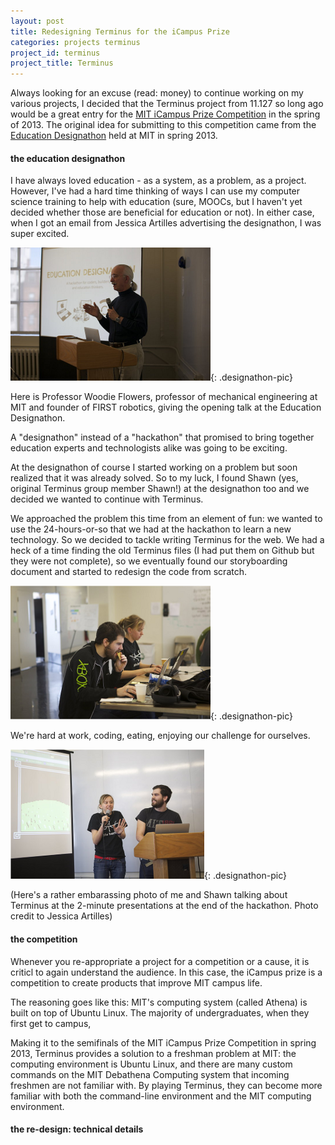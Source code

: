 ```yaml
---
layout: post
title: Redesigning Terminus for the iCampus Prize
categories: projects terminus
project_id: terminus
project_title: Terminus
---
```


Always looking for an excuse (read: money) to continue working on my various projects, I decided that the Terminus project from 11.127 so long ago would be a great entry for the [MIT iCampus Prize Competition](http://icampusprize.mit.edu/) in the spring of 2013. The original idea for submitting to this competition came from the [Education Designathon](http://www.edudesignathon.com/) held at MIT in spring 2013. 

<!-- more -->

#### the education designathon

I have always loved education - as a system, as a problem, as a project. However, I've had a hard time thinking of ways I can use my computer science training to help with education (sure, MOOCs, but I haven't yet decided whether those are beneficial for education or not). In either case, when I got an email from Jessica Artilles advertising the designathon, I was super excited. 

![Professor Woodie Flowers giving the opening talk at the Education Designathon](/imgs/designathon3.png){: .designathon-pic}

Here is Professor Woodie Flowers, professor of mechanical engineering at MIT and founder of FIRST robotics, giving the opening talk at the Education Designathon.

A "designathon" instead of a "hackathon" that promised to bring together education experts and technologists alike was going to be exciting. 

At the designathon of course I started working on a problem but soon realized that it was already solved. So to my luck, I found Shawn (yes, original Terminus group member Shawn!) at the designathon too and we decided we wanted to continue with Terminus. 

We approached the problem this time from an element of fun: we wanted to use the 24-hours-or-so that we had at the hackathon to learn a new technology. So we decided to tackle writing Terminus for the web. We had a heck of a time finding the old Terminus files (I had put them on Github but they were not complete), so we eventually found our storyboarding document and started to redesign the code from scratch.

![Michele and Shawn hard at coding](/imgs/designathon2.png){: .designathon-pic}

We're hard at work, coding, eating, enjoying our challenge for ourselves.

![Michele with a stupid face and Shawn looking happy presenting our work at the designathon](/imgs/designathon.png){: .designathon-pic}

(Here's a rather embarassing photo of me and Shawn talking about Terminus at the 2-minute presentations at the end of the hackathon. Photo credit to Jessica Artilles)

#### the competition

Whenever you re-appropriate a project for a competition or a cause, it is criticl to again understand the audience. In this case, the iCampus prize is a competition to create products that improve MIT campus life.

The reasoning goes like this: MIT's computing system (called Athena) is built on top of Ubuntu Linux. The majority of undergraduates, when they first get to campus,

Making it to the semifinals of the MIT iCampus Prize Competition in spring 2013, Terminus provides a solution to a freshman problem at MIT: the computing environment is Ubuntu Linux, and there are many custom commands on the MIT Debathena Computing system that incoming freshmen are not familiar with. By playing Terminus, they can become more familiar with both the command-line environment and the MIT computing environment.

#### the re-design: technical details

